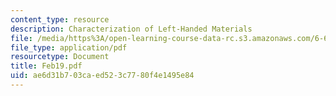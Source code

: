 ```yaml
---
content_type: resource
description: Characterization of Left-Handed Materials
file: /media/https%3A/open-learning-course-data-rc.s3.amazonaws.com/6-635-advanced-electromagnetism-spring-2003/ae6d31b703caed523c7780f4e1495e84_Feb19.pdf
file_type: application/pdf
resourcetype: Document
title: Feb19.pdf
uid: ae6d31b7-03ca-ed52-3c77-80f4e1495e84
---
```

